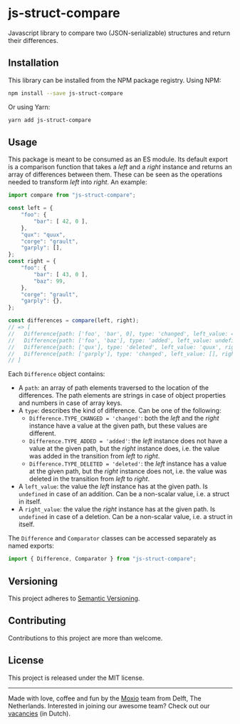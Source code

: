 js-struct-compare
=================
Javascript library to compare two (JSON-serializable) structures and return their
differences.

Installation
------------
This library can be installed from the NPM package registry. Using NPM:
```sh
npm install --save js-struct-compare
```
Or using Yarn:
```sh
yarn add js-struct-compare
```

Usage
-----
This package is meant to be consumed as an ES module. Its default export is a
comparison function that takes a _left_ and a _right_ instance and returns an
array of differences between them. These can be seen as the operations needed
to transform _left_ into _right_. An example:
```js
import compare from "js-struct-compare";

const left = {
    "foo": {
        "bar": [ 42, 0 ],
    },
    "qux": "quux",
    "corge": "grault",
    "garply": [],
};
const right = {
    "foo": {
        "bar": [ 43, 0 ],
        "baz": 99,
    },
    "corge": "grault",
    "garply": {},
};

const differences = compare(left, right);
// => [
//   Difference{path: ['foo', 'bar', 0], type: 'changed', left_value: 42, right_value: 43},
//   Difference{path: ['foo', 'baz'], type: 'added', left_value: undefined, right_value: 99},
//   Difference{path: ['qux'], type: 'deleted', left_value: 'quux', right_value: undefined}
//   Difference{path: ['garply'], type: 'changed', left_value: [], right_value: {}},
// ]
```

Each `Difference` object contains:

* A `path`: an array of path elements traversed to the location of the differences. The path
  elements are strings in case of object properties and numbers in case of array keys.
* A `type`: describes the kind of difference. Can be one of the following:
    * `Difference.TYPE_CHANGED = 'changed'`: both the _left_ and the _right_ instance have a
      value at the given path, but these values are different.
    * `Difference.TYPE_ADDED = 'added'`: the _left_ instance does not have a value at the
      given path, but the _right_ instance does, i.e. the value was added in the transition
      from _left_ to _right_.
    * `Difference.TYPE_DELETED = 'deleted'`: the _left_ instance has a value at the given
      path, but the _right_ instance does not, i.e. the value was deleted in the transition
      from _left_ to _right_.
* A `left_value`: the value the _left_ instance has at the given path. Is `undefined` in case
  of an addition. Can be a non-scalar value, i.e. a struct in itself.
* A `right_value`: the value the _right_ instance has at the given path. Is `undefined` in case
  of a deletion. Can be a non-scalar value, i.e. a struct in itself.

The `Difference` and `Comparator` classes can be accessed separately as named exports:
```js
import { Difference, Comparator } from "js-struct-compare";
```

Versioning
----------
This project adheres to [Semantic Versioning](http://semver.org/).

Contributing
------------
Contributions to this project are more than welcome.

License
-------
This project is released under the MIT license.

---
Made with love, coffee and fun by the [Moxio](https://www.moxio.com) team from
Delft, The Netherlands. Interested in joining our awesome team? Check out our
[vacancies](https://werkenbij.moxio.com/) (in Dutch).
